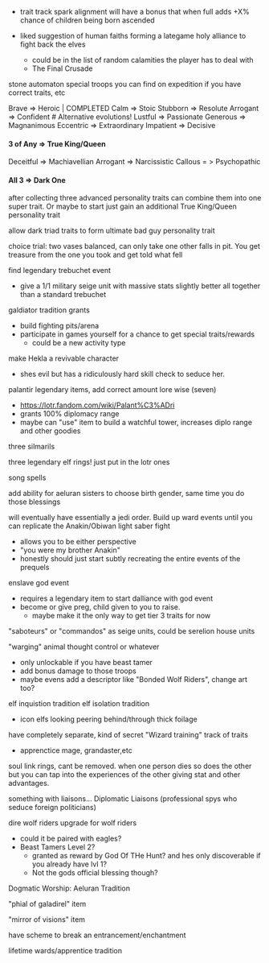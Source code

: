 - trait track spark alignment will have a bonus that when full adds +X% chance of children being born ascended

- liked suggestion of human faiths forming a lategame holy alliance to fight back the elves
   - could be in the list of random calamities the player has to deal with
   - The Final Crusade


stone automaton special troops you can find on expedition if you have correct traits, etc

Brave => Heroic | COMPLETED
Calm => Stoic
Stubborn => Resolute
Arrogant => Confident # Alternative evolutions!
Lustful => Passionate
Generous => Magnanimous
Eccentric => Extraordinary
Impatient => Decisive
#### 3 of Any => True King/Queen

Deceitful => Machiavellian
Arrogant => Narcissistic
Callous = > Psychopathic
#### All 3 => Dark One

after collecting  three advanced personality traits can combine them into one super trait. 
   Or maybe to start just gain an additional True King/Queen personality trait

allow dark triad traits to form ultimate bad guy personality trait

choice trial: two vases balanced, can only take one other falls in pit. You get treasure from the one you took and get told what fell


find legendary trebuchet event
- give a 1/1 military seige unit with massive stats slightly better all together than a standard trebuchet

galdiator tradition grants
   - build fighting pits/arena
   - participate in games yourself for a chance to get special traits/rewards
      - could be a new activity type

make Hekla a revivable character
- shes evil but has a ridiculously hard skill check to seduce her.

palantir legendary items, add correct amount lore wise (seven)
- https://lotr.fandom.com/wiki/Palant%C3%ADri
- grants 100% diplomacy range
- maybe can "use" item to build a watchful tower, increases diplo range and other goodies

three silmarils

three legendary elf rings!
just put in the lotr ones

song spells

add ability for aeluran sisters to choose birth gender, same time you do those blessings

will eventually have essentially a jedi order. Build up ward events until you can replicate the Anakin/Obiwan light saber fight
- allows you to be either perspective
- "you were my brother Anakin"
- honestly should just start subtly recreating the entire events of the prequels

enslave god event
- requires a legendary item to start
dalliance with god event
- become or give preg, child given to you to raise.
   - maybe make it the only way to get tier 3 traits for now

"saboteurs" or "commandos" as seige units, could be serelion house units

"warging" animal thought control or whatever
- only unlockable if you have beast tamer
- add bonus damage to those troops
- maybe evens add a descriptor  like "Bonded Wolf Riders", change art too?


elf inquistion tradition
elf isolation tradition
- icon elfs looking peering behind/through thick foilage


have completely separate, kind of secret "Wizard training" track of traits
- apprenctice mage, grandaster,etc

soul link rings, cant be removed. when one person dies so does the other but you can tap into the experiences of the other giving stat and other advantages.

something with liaisons... Diplomatic Liaisons (professional spys who seduce foreign politicians)

dire wolf riders upgrade for wolf riders
 - could it be paired with eagles?
 - Beast Tamers Level 2?
   - granted as reward by God Of THe Hunt? and hes only discoverable if you already have lvl 1?
   - Not the gods official blessing though?

Dogmatic Worship: Aeluran Tradition

"phial of galadirel" item

"mirror of visions" item

have scheme to break an entrancement/enchantment

lifetime wards/apprentice tradition